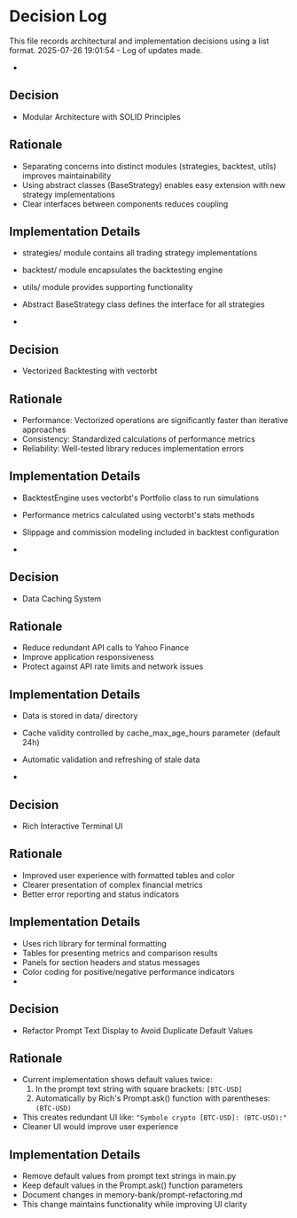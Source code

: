 # Decision Log

This file records architectural and implementation decisions using a list format.
2025-07-26 19:01:54 - Log of updates made.

*
      
## Decision

* Modular Architecture with SOLID Principles
      
## Rationale 

* Separating concerns into distinct modules (strategies, backtest, utils) improves maintainability
* Using abstract classes (BaseStrategy) enables easy extension with new strategy implementations
* Clear interfaces between components reduces coupling

## Implementation Details

* strategies/ module contains all trading strategy implementations
* backtest/ module encapsulates the backtesting engine
* utils/ module provides supporting functionality
* Abstract BaseStrategy class defines the interface for all strategies

*
      
## Decision

* Vectorized Backtesting with vectorbt
      
## Rationale 

* Performance: Vectorized operations are significantly faster than iterative approaches
* Consistency: Standardized calculations of performance metrics
* Reliability: Well-tested library reduces implementation errors

## Implementation Details

* BacktestEngine uses vectorbt's Portfolio class to run simulations
* Performance metrics calculated using vectorbt's stats methods
* Slippage and commission modeling included in backtest configuration

*
      
## Decision

* Data Caching System
      
## Rationale 

* Reduce redundant API calls to Yahoo Finance
* Improve application responsiveness
* Protect against API rate limits and network issues

## Implementation Details

* Data is stored in data/ directory
* Cache validity controlled by cache_max_age_hours parameter (default 24h)
* Automatic validation and refreshing of stale data

*
      
## Decision

* Rich Interactive Terminal UI
      
## Rationale 

* Improved user experience with formatted tables and color
* Clearer presentation of complex financial metrics
* Better error reporting and status indicators

## Implementation Details

* Uses rich library for terminal formatting
* Tables for presenting metrics and comparison results
* Panels for section headers and status messages
* Color coding for positive/negative performance indicators
*
      
## Decision

* Refactor Prompt Text Display to Avoid Duplicate Default Values
      
## Rationale 

* Current implementation shows default values twice:
  1. In the prompt text string with square brackets: `[BTC-USD]`
  2. Automatically by Rich's Prompt.ask() function with parentheses: `(BTC-USD)`
* This creates redundant UI like: `"Symbole crypto [BTC-USD]: (BTC-USD):"`
* Cleaner UI would improve user experience

## Implementation Details

* Remove default values from prompt text strings in main.py
* Keep default values in the Prompt.ask() function parameters
* Document changes in memory-bank/prompt-refactoring.md
* This change maintains functionality while improving UI clarity